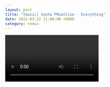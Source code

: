 ```yaml
---
layout: post
title: "[music] Sasha PRimitive - Everything"
date: 2022-03-22 11:00:00 +0900
category: remix
---
```


<div class="video-container">
    <video id="player" class="video-js vjs-default-skin vjs-big-play-centered" data-json="/public/json/sasha PRimitive - Everything.json"></video>
</div>